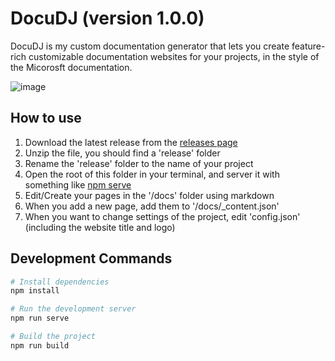 # DocuDJ (version 1.0.0)
DocuDJ is my custom documentation generator that lets you create feature-rich customizable documentation websites for your projects, in the style of the Micorosft documentation.

![image](https://user-images.githubusercontent.com/37410843/212195789-737285ef-275a-4400-9b89-85056745dc51.png)

## How to use
1. Download the latest release from the [releases page](https://github.com/justlucdewit/DocuDJ/releases)
2. Unzip the file, you  should find a 'release' folder
3. Rename the 'release' folder to the name of your project
4. Open the root of this folder in your terminal, and server it with something like [npm serve](https://www.npmjs.com/package/serve)
5. Edit/Create your pages in the '/docs' folder using markdown
6. When you add a new page, add them to '/docs/_content.json'
7. When you want to change settings of the project, edit 'config.json' (including the website title and logo)

## Development Commands
```bash
# Install dependencies
npm install

# Run the development server
npm run serve

# Build the project
npm run build
```
